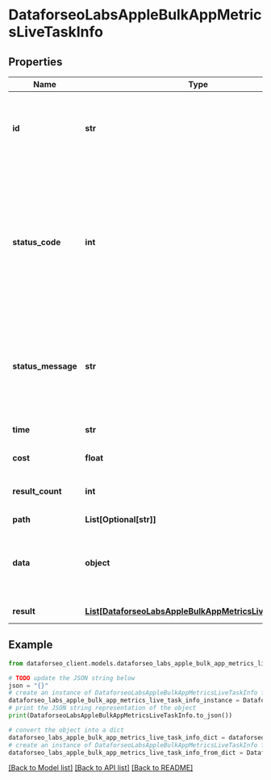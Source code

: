 # DataforseoLabsAppleBulkAppMetricsLiveTaskInfo


## Properties

Name | Type | Description | Notes
------------ | ------------- | ------------- | -------------
**id** | **str** | task identifier unique task identifier in our system in the UUID format | [optional] 
**status_code** | **int** | status code of the task generated by DataForSEO, can be within the following range: 10000-60000 you can find the full list of the response codes here | [optional] 
**status_message** | **str** | informational message of the task you can find the full list of general informational messages here | [optional] 
**time** | **str** | execution time, seconds | [optional] 
**cost** | **float** | total tasks cost, USD | [optional] 
**result_count** | **int** | number of elements in the result array | [optional] 
**path** | **List[Optional[str]]** | URL path | [optional] 
**data** | **object** | contains the same parameters that you specified in the POST request | [optional] 
**result** | [**List[DataforseoLabsAppleBulkAppMetricsLiveResultInfo]**](DataforseoLabsAppleBulkAppMetricsLiveResultInfo.md) | array of results | [optional] 

## Example

```python
from dataforseo_client.models.dataforseo_labs_apple_bulk_app_metrics_live_task_info import DataforseoLabsAppleBulkAppMetricsLiveTaskInfo

# TODO update the JSON string below
json = "{}"
# create an instance of DataforseoLabsAppleBulkAppMetricsLiveTaskInfo from a JSON string
dataforseo_labs_apple_bulk_app_metrics_live_task_info_instance = DataforseoLabsAppleBulkAppMetricsLiveTaskInfo.from_json(json)
# print the JSON string representation of the object
print(DataforseoLabsAppleBulkAppMetricsLiveTaskInfo.to_json())

# convert the object into a dict
dataforseo_labs_apple_bulk_app_metrics_live_task_info_dict = dataforseo_labs_apple_bulk_app_metrics_live_task_info_instance.to_dict()
# create an instance of DataforseoLabsAppleBulkAppMetricsLiveTaskInfo from a dict
dataforseo_labs_apple_bulk_app_metrics_live_task_info_from_dict = DataforseoLabsAppleBulkAppMetricsLiveTaskInfo.from_dict(dataforseo_labs_apple_bulk_app_metrics_live_task_info_dict)
```
[[Back to Model list]](../README.md#documentation-for-models) [[Back to API list]](../README.md#documentation-for-api-endpoints) [[Back to README]](../README.md)


